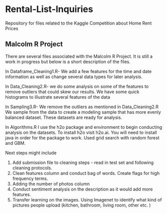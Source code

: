 # Rental-List-Inquiries
Repository for files related to the Kaggle Competition about Home Rent Prices 

## Malcolm R Project 

There are several files associated with the Malcolm R Project. It is still a work in progress but below is a short description of the files. 


In Dataframe_Cleaning1.R- 
We add a few features for the time and date information as well as change several data types for later analysis. 

In Data_Cleaning2.R- 
we do some analysis on some of the features to remove outliers that could skew our results. 
We have some quick histograms to illustrate several features of the data 

In Sampling3.R- 
We remove the outliers as mentioned in Data_Cleaning2.R 
We sample from the data to create a modeling sample that has more evenly balanced dataset. 
These datasets are ready for analysis. 

In Algorithms.R 
I use the h2o package and environment to begin conducting analysis on the datasets. 
To install h2o visit h2o.ai. You will need to install java in order for the package to work. 
Used grid search with random forest and GBM. 


Next steps might include 
1. Add submission file to cleaning steps - read in test set and following cleaning protocols. 
2. Clean features column and conduct bag of words. Create flags for high frequency terms. 
3. Adding the number of photos column  
4. Conduct sentiment analysis on the description as it would add more features. 
5. Transfer learning on the images. Using Imagenet to identify what kind of pictures people upload 
  (kitchen, bathroom, living room, other etc. ) 

